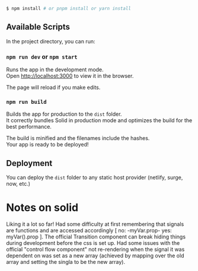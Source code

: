 ```bash
$ npm install # or pnpm install or yarn install
```

## Available Scripts

In the project directory, you can run:

### `npm run dev` or `npm start`

Runs the app in the development mode.<br>
Open [http://localhost:3000](http://localhost:3000) to view it in the browser.

The page will reload if you make edits.<br>

### `npm run build`

Builds the app for production to the `dist` folder.<br>
It correctly bundles Solid in production mode and optimizes the build for the best performance.

The build is minified and the filenames include the hashes.<br>
Your app is ready to be deployed!

## Deployment

You can deploy the `dist` folder to any static host provider (netlify, surge, now, etc.)

# Notes on solid

Liking it a lot so far!
Had some difficulty at first remembering that signals are functions and are accessed accordingly [ no: -myVar.prop- yes: myVar().prop ].
The official Transition component can break hiding things during development before the css is set up.
Had some issues with the official <For /> "control flow component" not re-rendering when
the signal it was dependent on was set as a new array (achieved by mapping over the old array and setting the singla to be the new array).
